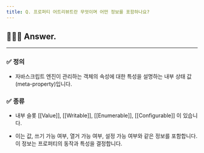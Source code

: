```yaml
---
title: Q. 프로퍼티 어트리뷰트란 무엇이며 어떤 정보를 포함하나요?
---
```


## 🧑🏻‍💻 Answer.
---

### ✅ 정의
- 자바스크립트 엔진이 관리하는 객체의 속성에 대한 특성을 설명하는 내부 상태 값(meta-property)입니다.

### ✅ 종류
- 내부 슬롯 [[Value]], [[Writable]], [[Enumerable]], [[Configurable]] 이 있습니다.

- 이는 값, 쓰기 가능 여부, 열거 가능 여부, 설정 가능 여부와 같은 정보를 포함합니다. 이 정보는 프로퍼티의 동작과 특성을 결정합니다.
